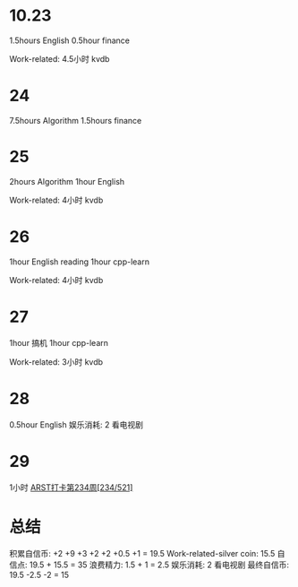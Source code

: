 # 10.23
1.5hours English
0.5hour finance

Work-related:
4.5小时 kvdb

# 24
7.5hours Algorithm
1.5hours finance

# 25
2hours Algorithm
1hour English

Work-related:
4小时 kvdb

# 26
1hour English reading
1hour cpp-learn

Work-related:
4小时 kvdb

# 27
1hour 搞机
1hour cpp-learn

Work-related:
3小时 kvdb

# 28
0.5hour English 
娱乐消耗: 2 看电视剧

# 29
1小时 [ARST打卡第234周[234/521]](https://www.wolfdan.cn/ARST%E6%89%93%E5%8D%A1%E7%AC%AC234%E5%91%A8-234-521/)


# 总结
积累自信币: +2 +9 +3 +2 +2 +0.5 +1 = 19.5
Work-related-silver coin: 15.5
自信点: 19.5 + 15.5 = 35
浪费精力: 1.5 + 1 = 2.5
娱乐消耗: 2 看电视剧
最终自信币: 19.5 -2.5 -2 = 15

